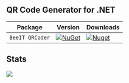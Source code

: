 ## QR Code Generator for .NET

| Package               | Version                                                                                                            | Downloads                                                                                                           |
| --------------------- | ------------------------------------------------------------------------------------------------------------------ | ------------------------------------------------------------------------------------------------------------------- |
| `BeeIT QRCoder` | [![NuGet](https://img.shields.io/nuget/v/BeeIT.QRCoder.svg)](https://nuget.org/packages/BeeIT.QRCoder) | [![Nuget](https://img.shields.io/nuget/dt/BeeIT.QRCoder.svg)](https://nuget.org/packages/BeeIT.QRCoder) |

## Stats
<img src="https://repobeats.axiom.co/api/embed/3855d1e06253c626fb19cf190d8dd486465f0738.svg" />
